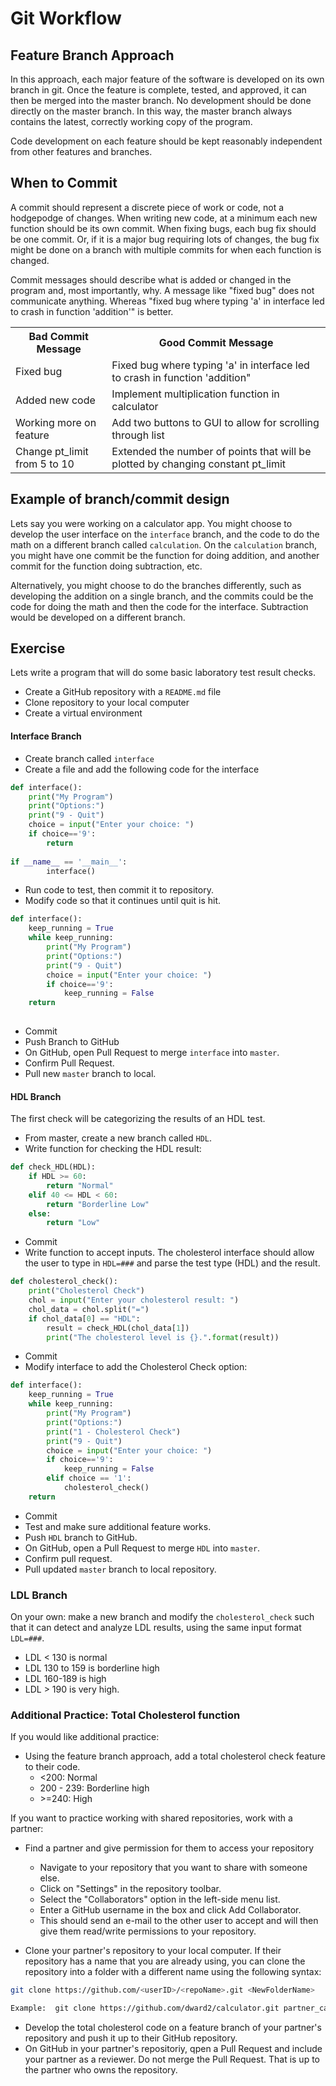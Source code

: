 # Git Workflow
## Feature Branch Approach
In this approach, each major feature of the software is developed on its own
branch in git.  Once the feature is complete, tested, and approved, it can
then be merged into the master branch.  No development should be done directly
on the master branch.  In this way, the master branch always contains the 
latest, correctly working copy of the program.

Code development on each feature should be kept reasonably independent from 
other features and branches.

## When to Commit
A commit should represent a discrete piece of work or code, not a hodgepodge
of changes.  When writing new code, at a minimum each new function should be
its own commit.  When fixing bugs, each bug fix should be one commit.  Or, if
it is a major bug requiring lots of changes, the bug fix might be done on a
branch with multiple commits for when each function is changed.

Commit messages should describe what is added or changed in the program and,
most importantly, why.  A message like "fixed bug" does not
communicate anything.  Whereas "fixed bug where typing 'a' in interface led
to crash in function 'addition'" is better.  

<table>
<tr>
<th>Bad Commit Message</th>
<th>Good Commit Message</th>
</tr>

<tr>
<td>Fixed bug</td>
<td>Fixed bug where typing 'a' in interface led to crash in function 'addition"</td>
</tr>

<tr>
<td>Added new code</td>
<td>Implement multiplication function in calculator</td>
</tr>

<tr>
<td> Working more on feature</td>
<td> Add two buttons to GUI to allow for scrolling through list</td>
</tr>

<tr>
<td>Change pt_limit from 5 to 10</td>
<td>Extended the number of points that will be plotted by changing constant pt_limit</td>
</tr>
<table>

## Example of branch/commit design
Lets say you were working on a calculator app.  You might choose to develop
the user interface on the `interface` branch, and the code to do the math on 
a different branch called `calculation`.  On the `calculation` branch, you 
might have one commit be the function for doing addition, and another commit
for the function doing subtraction, etc.

Alternatively, you might choose to do the branches differently, such as
developing the addition on a single branch, and the commits could be the code
for doing the math and then the code for the interface.  Subtraction would be
developed on a different branch.

## Exercise
Lets write a program that will do some basic laboratory test result checks.
* Create a GitHub repository with a `README.md` file
* Clone repository to your local computer
* Create a virtual environment

#### Interface Branch
* Create branch called `interface`
* Create a file and add the following code for the interface
```python
def interface():
    print("My Program")
    print("Options:")
    print("9 - Quit")
    choice = input("Enter your choice: ")
    if choice=='9':
        return
   
if __name__ == '__main__':
        interface()
```
* Run code to test, then commit it to repository.
* Modify code so that it continues until quit is hit.
```python
def interface():
    keep_running = True
    while keep_running:
        print("My Program")
        print("Options:")
        print("9 - Quit")
        choice = input("Enter your choice: ")
        if choice=='9':
            keep_running = False
    return
   
```
* Commit
* Push Branch to GitHub
* On GitHub, open Pull Request to merge `interface` into `master`.
* Confirm Pull Request.
* Pull new `master` branch to local.

#### HDL Branch
The first check will be categorizing the results of an HDL test.
* From master, create a new branch called `HDL`.
* Write function for checking the HDL result:
```python
def check_HDL(HDL):
    if HDL >= 60:
        return "Normal"
    elif 40 <= HDL < 60:
        return "Borderline Low"
    else:
        return "Low"        
```
* Commit
* Write function to accept inputs.  The cholesterol interface should allow
the user to type in `HDL=###` and parse the test type (HDL) and the result.
```python
def cholesterol_check():
    print("Cholesterol Check")
    chol = input("Enter your cholesterol result: ")
    chol_data = chol.split("=")
    if chol_data[0] == "HDL":
        result = check_HDL(chol_data[1])
        print("The cholesterol level is {}.".format(result))
```
* Commit
* Modify interface to add the Cholesterol Check option:
```python
def interface():
    keep_running = True
    while keep_running:
        print("My Program")
        print("Options:")
        print("1 - Cholesterol Check")
        print("9 - Quit")
        choice = input("Enter your choice: ")
        if choice=='9':
            keep_running = False
        elif choice == '1':
            cholesterol_check()
    return
```
* Commit
* Test and make sure additional feature works.
* Push `HDL` branch to GitHub.
* On GitHub, open a Pull Request to merge `HDL` into `master`.
* Confirm pull request.
* Pull updated `master` branch to local repository.

### LDL Branch
On your own:  make a new branch and modify the `cholesterol_check` such that
it can detect and analyze LDL results, using the same input format `LDL=###`.
* LDL < 130 is normal
* LDL 130 to 159 is borderline high
* LDL 160-189 is high
* LDL > 190 is very high.
   

### Additional Practice: Total Cholesterol function
If you would like additional practice:
* Using the feature branch approach, add a total cholesterol check feature 
to their code.
  - <200: Normal
  - 200 - 239: Borderline high
  - \>=240: High

If you want to practice working with shared repositories, work with a partner:
* Find a partner and give permission for them to access your repository
  - Navigate to your repository that you want to share with someone else.
  - Click on "Settings" in the repository toolbar.
  - Select the "Collaborators" option in the left-side menu list.
  - Enter a GitHub username in the box and click Add Collaborator.
  - This should send an e-mail to the other user to accept and will then give
  them read/write permissions to your repository.
  
* Clone your partner's repository to your local computer.  If their repository
has a name that you are already using, you can clone the repository into a
folder with a different name using the following syntax:
```bash
git clone https://github.com/<userID>/<repoName>.git <NewFolderName>

Example:  git clone https://github.com/dward2/calculator.git partner_calculator
```
 
* Develop the total cholesterol code on a feature branch of your partner's
repository and push it up to their GitHub repository.
* On GitHub in your partner's repositoriy, qpen a Pull Request and include your 
partner as a reviewer.  Do not merge
the Pull Request.  That is up to the partner who owns the repository.
